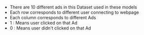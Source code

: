 - There are 10 different ads in this Dataset used in these models
- Each row corresponds to different user connecting to webpage
- Each column corresponds to different Ads
- 1 : Means user clicked on that Ad
- 0 : Means user didn't clicked on that Ad

